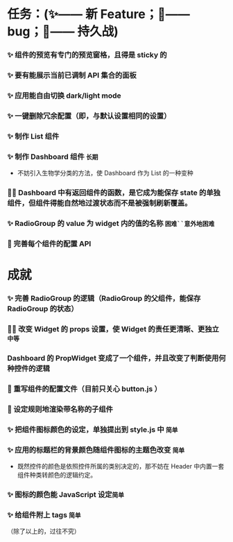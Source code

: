 # 任务：(✨—— 新 Feature；🐞—— bug；🎈—— 持久战)

### ✨ 组件的预览有专门的预览窗格，且得是 sticky 的

### ✨ 要有能展示当前已调制 API 集合的面板

### ✨ 应用能自由切换 dark/light mode

### ✨ 一键删除冗余配置（即，与默认设置相同的设置）

### ✨ 制作 List 组件

### ✨ 制作 Dashboard 组件 `长期`

- 不妨引入生物学分类的方法，使 Dashboard 作为 List 的一种变种

### 🐞💥 Dashboard 中有返回组件的函数，是它成为能保存 state 的单独组件，但组件得能自然地过渡状态而不是被强制刷新覆盖。

### ✨ RadioGroup 的 value 为 widget 内的值的名称 `困难``意外地困难`

### 🎈 完善每个组件的配置 API

# 成就

### ✨ 完善 RadioGroup 的逻辑（RadioGroup 的父组件，能保存 RadioGroup 的状态）

### 🐞💥 改变 Widget 的 props 设置，使 Widget 的责任更清晰、更独立 `中等`

### Dashboard 的 PropWidget 变成了一个组件，并且改变了判断使用何种控件的逻辑

### 🔬 重写组件的配置文件（目前只关心 button.js ）

### 🔬 设定规则地渲染带名称的子组件

### ✨ 把组件图标颜色的设定，单独提出到 style.js 中 `简单`

### ✨ 应用的标题栏的背景颜色随组件图标的主题色改变 `简单`

- 既然控件的颜色是依照控件所属的类别决定的，那不妨在 Header 中内置一套组件种类转颜色的逻辑约定。

### ✨ 图标的颜色能 JavaScript 设定`简单`

### ✨ 给组件附上 tags `简单`

（除了以上的，过往不究）
